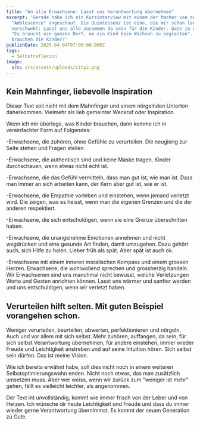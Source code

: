 ```yaml
---
title: "An alle Erwachsene: Lasst uns Verantwortung übernehmen"
excerpt: 'Gerade habe ich ein Kurzinterview mit einem der Macher von der Serie
  "Adolescence" angeschaut. Die Quintessenz ist eine, die mir schon lange
  vorschwebt: Lasst uns alle zusammen da sein für die Kinder. Ganz im Sinne von
  "Es braucht ein ganzes Dorf, um ein Kind beim Wachsen zu begleiten". Was
  brauchen die Kinder?'
publishDate: 2025-04-04T07:06:00.000Z
tags:
  - Selbstreflexion
image:
  src: src/assets/uploads/city2.png
---
```

## Kein Mahnfinger, liebevolle Inspiration



Dieser Text soll nicht mit dem Mahnfinger und einem nörgelnden Unterton daherkommen. Vielmehr als lieb gemeinter Weckruf oder Inspiration. 

Wenn ich mir überlege, was Kinder brauchen, dann komme ich in vereinfachter Form auf Folgendes:



\-Erwachsene, die zuhören, ohne Gefühle zu verurteilen. Die neugierig zur Seite stehen und Fragen stellen.

\-Erwachsene, die authentisch sind und keine Maske tragen. Kinder durchschauen, wenn etwas nicht echt ist.

\-Erwachsene, die das Gefühl vermitteln, dass man gut ist, wie man ist. Dass man immer an sich arbeiten kann, der Kern aber gut ist, wie er ist.

\-Erwachsene, die Empathie vorleben und einstehen, wenn jemand verletzt wird. Die zeigen, was es heisst, wenn man die eigenen Grenzen und die der anderen respektiert.

\-Erwachsene, die sich entschuldigen, wenn sie eine Grenze überschritten haben.

\-Erwachsene, die unangenehme Emotionen annehmen und nicht wegdrücken und eine gesunde Art finden, damit umzugehen. Dazu gehört auch, sich Hilfe zu holen. Lieber früh als spät. Aber spät ist auch ok.

\-Erwachsene mit einem inneren moralischen Kompass und einem grossen Herzen. Erwachsene, die wohlwollend sprechen und grossherzig handeln. Wir Erwachsenen sind uns manchmal nicht bewusst, welche Verletzungen Worte und Gesten anrichten können. Lasst uns wärmer und sanfter werden und uns entschuldigen, wenn wir verletzt haben.



## Verurteilen hilft selten. Mit guten Beispiel vorangehen schon.



Weniger verurteilen, beurteilen, abwerten, perfektionieren und nörgeln. Auch und vor allem mit sich selbst. Mehr zuhören, auffangen, da sein, für sich selbst Verantwortung übernehmen, für andere einstehen, immer wieder Freude und Leichtigkeit anstreben und auf seine Intuition hören. Sich selbst sein dürfen. Das ist meine Vision. 

Wie ich bereits erwähnt habe, soll dies nicht noch in einem weiteren Selbstoptimierungswahn enden. Nicht noch etwas, das man zusätzlich umsetzen muss. Aber wer weiss, wenn wir zurück zum "weniger ist mehr" gehen, fällt es vielleicht leichter, als angenommen.

Der Text int unvollständig, kommt wie immer frisch von der Leber und von Herzen. Ich wünsche dir heute Leichtigkeit und Freude und dass du immer wieder gerne Verantwortung übernimmst. Es kommt der neuen Generation zu Gute.
